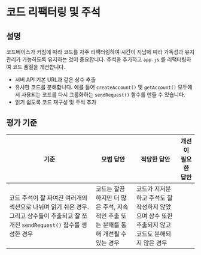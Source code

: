# 코드 리팩터링 및 주석

## 설명

코드베이스가 커짐에 따라 코드를 자주 리팩터링하여 시간이 지남에 따라 가독성과 유지 관리가 가능하도록 유지하는 것이 중요합니다. 주석을 추가하고 `app.js` 를 리팩터링하여 코드 품질을 개선합니다.

- 서버 API 기본 URL과 같은 상수 추출
- 유사한 코드를 분해합니다. 예를 들어 `createAccount()` 및 `getAccount()` 모두에서 사용되는 코드를 다시 그룹화하는 `sendRequest()` 함수를 만들 수 있습니다.
- 읽기 쉽도록 코드 재구성 및 주석 추가

## 평가 기준

| 기준                                                                                                                                 | 모범 답안                                                                          | 적당한 답안                                                                                     | 개선이 필요한 답안 |
| ------------------------------------------------------------------------------------------------------------------------------------ | ---------------------------------------------------------------------------------- | ----------------------------------------------------------------------------------------------- | ------------------ |
| 코드 주석이 잘 짜여진 여러개의 섹션으로 나뉘며 읽기 쉬운 경우. 그리고 상수들이 추출되고 잘 쪼개진 `sendRequest()` 함수를 생성한 경우 | 코드는 깔끔하지만 더 많은 주석, 지속적인 추출 또는 분해를 통해 개선될 수 있는 경우 | 코드가 지저분하고 주석도 잘 작성하지 않았으며 상수 또한 추출되지 않고 코드도 분해되지 않은 경우 |
